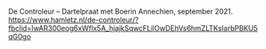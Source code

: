 De Controleur – Dartelpraat met Boerin Annechien, september 2021.  https://www.hamletz.nl/de-controleur/?fbclid=IwAR300eog6xWflx5A_hjajkSqwcFLilOwDEhVs6hmZLTKsIarbPBKU5qG0go 